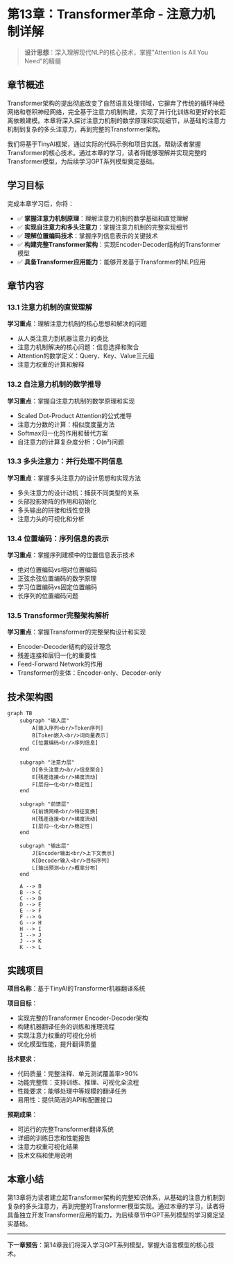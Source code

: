 # 第13章：Transformer革命 - 注意力机制详解

> **设计思想**：深入理解现代NLP的核心技术，掌握"Attention is All You Need"的精髓

## 章节概述

Transformer架构的提出彻底改变了自然语言处理领域，它摒弃了传统的循环神经网络和卷积神经网络，完全基于注意力机制构建，实现了并行化训练和更好的长距离依赖建模。本章将深入探讨注意力机制的数学原理和实现细节，从基础的注意力机制到复杂的多头注意力，再到完整的Transformer架构。

我们将基于TinyAI框架，通过实际的代码示例和项目实践，帮助读者掌握Transformer的核心技术。通过本章的学习，读者将能够理解并实现完整的Transformer模型，为后续学习GPT系列模型奠定基础。

## 学习目标

完成本章学习后，你将：

- ✅ **掌握注意力机制原理**：理解注意力机制的数学基础和直觉理解
- ✅ **实现自注意力和多头注意力**：掌握注意力机制的完整实现细节
- ✅ **理解位置编码技术**：掌握序列信息表示的关键技术
- ✅ **构建完整Transformer架构**：实现Encoder-Decoder结构的Transformer模型
- ✅ **具备Transformer应用能力**：能够开发基于Transformer的NLP应用

## 章节内容

### 13.1 注意力机制的直觉理解
**学习重点**：理解注意力机制的核心思想和解决的问题
- 从人类注意力到机器注意力的类比
- 注意力机制解决的核心问题：信息选择和聚合
- Attention的数学定义：Query、Key、Value三元组
- 注意力权重的计算和解释

### 13.2 自注意力机制的数学推导
**学习重点**：掌握自注意力机制的数学原理和实现
- Scaled Dot-Product Attention的公式推导
- 注意力分数的计算：相似度度量方法
- Softmax归一化的作用和替代方案
- 自注意力的计算复杂度分析：O(n²)问题

### 13.3 多头注意力：并行处理不同信息
**学习重点**：掌握多头注意力的设计思想和实现方法
- 多头注意力的设计动机：捕获不同类型的关系
- 头部投影矩阵的作用和初始化
- 多头输出的拼接和线性变换
- 注意力头的可视化和分析

### 13.4 位置编码：序列信息的表示
**学习重点**：掌握序列建模中的位置信息表示技术
- 绝对位置编码vs相对位置编码
- 正弦余弦位置编码的数学原理
- 学习位置编码vs固定位置编码
- 长序列的位置编码问题

### 13.5 Transformer完整架构解析
**学习重点**：掌握Transformer的完整架构设计和实现
- Encoder-Decoder结构的设计理念
- 残差连接和层归一化的重要性
- Feed-Forward Network的作用
- Transformer的变体：Encoder-only、Decoder-only

## 技术架构图

```mermaid
graph TB
    subgraph "输入层"
        A[输入序列<br/>Token序列]
        B[Token嵌入<br/>词向量表示]
        C[位置编码<br/>序列信息]
    end
    
    subgraph "注意力层"
        D[多头注意力<br/>信息聚合]
        E[残差连接<br/>梯度流动]
        F[层归一化<br/>稳定性]
    end
    
    subgraph "前馈层"
        G[前馈网络<br/>特征变换]
        H[残差连接<br/>梯度流动]
        I[层归一化<br/>稳定性]
    end
    
    subgraph "输出层"
        J[Encoder输出<br/>上下文表示]
        K[Decoder输入<br/>目标序列]
        L[输出预测<br/>概率分布]
    end
    
    A --> B
    B --> C
    C --> D
    D --> E
    E --> F
    F --> G
    G --> H
    H --> I
    I --> J
    J --> K
    K --> L
```

## 实践项目

**项目名称**：基于TinyAI的Transformer机器翻译系统

**项目目标**：
- 实现完整的Transformer Encoder-Decoder架构
- 构建机器翻译任务的训练和推理流程
- 实现注意力权重的可视化分析
- 优化模型性能，提升翻译质量

**技术要求**：
- 代码质量：完整注释、单元测试覆盖率>90%
- 功能完整性：支持训练、推理、可视化全流程
- 性能要求：能够处理中等规模的翻译任务
- 易用性：提供简洁的API和配置接口

**预期成果**：
- 可运行的完整Transformer翻译系统
- 详细的训练日志和性能报告
- 注意力权重可视化结果
- 技术文档和使用说明

## 本章小结

第13章将为读者建立起Transformer架构的完整知识体系，从基础的注意力机制到复杂的多头注意力，再到完整的Transformer模型实现。通过本章的学习，读者将具备独立开发Transformer应用的能力，为后续章节中GPT系列模型的学习奠定坚实基础。

---

**下一章预告**：第14章我们将深入学习GPT系列模型，掌握大语言模型的核心技术。